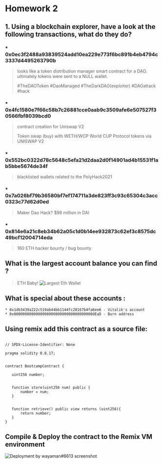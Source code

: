 # Homework 2


##  1.  Using a blockchain explorer, have a look at the following transactions,  what do they do? 
    
   ### * 0x0ec3f2488a93839524add10ea229e773f6bc891b4eb4794c3337d4495263790b


   > looks like a token distribution manager smart contract for a DAO. ultimately tokens were sent to a NULL wallet.
   >
   > #TheDAOToken #DaoManaged #TheDarkDAO(exploiter) #DAOattack #hack 


   ### * 0x4fc1580e7f66c58b7c26881cce0aab9c3509afe6e507527f30566fbf8039bcd0

> contract creation for Uniswap V2
> 
> Token swap (buy) with  WETH/WCP  World CUP Protocol tokens via UNISWAP V2 


   ### * 0x552bc0322d78c5648c5efa21d2daa2d0f14901ad4b15531f1ab5bbe5674de34f

> blacklisted wallets related to the PolyHack2021


   ### * 0x7a026bf79b36580bf7ef174711a3de823ff3c93c65304c3acc0323c77d62d0ed

> Maker Dao Hack? $96 million in DAI

   ### * 0x814e6a21c8eb34b62a05c1d0b14ee932873c62ef3c8575dc49bcf12004714eda

> 160 ETH hacker bounty / bug bounty

## What is the largest account balance you can find ?
   > ETH Baby! 
   ![Largest Eth Wallet](https://github.com/cavetorch/ETHDenver_Bootcamp_22/blob/main/images/topethwallet.png)

## What is special about these accounts :

    * 0x1db3439a222c519ab44bb1144fc28167b4fa6ee6 - Vitalik's account   
    * 0x000000000000000000000000000000000000dEaD - Burn address


## Using remix add this contract as a source file:
 ```
 
 // SPDX-License-Identifier: None

pragma solidity 0.8.17;


contract BootcampContract {

    uint256 number;
   

    function store(uint256 num) public {
        number = num;
    }


    function retrieve() public view returns (uint256){
        return number;
    }
}
```

  ## Compile &  Deploy the contract to the Remix VM environment

  ![Deployment by wayaman#6613 screenshot](https://github.com/cavetorch/ETHDenver_Bootcamp_22/blob/main/images/DAY2_RemixHW.png)
